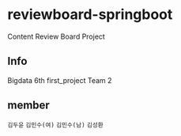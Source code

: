 # reviewboard-springboot
Content Review Board Project

## Info
Bigdata 6th first_project Team 2
## member
`김두윤` `김민수(여)` `김민수(남)` `김성환`
